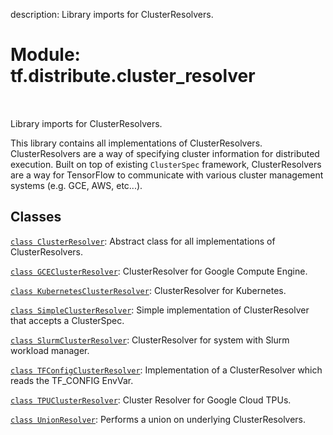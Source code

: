 description: Library imports for ClusterResolvers.

<div itemscope itemtype="http://developers.google.com/ReferenceObject">
<meta itemprop="name" content="tf.distribute.cluster_resolver" />
<meta itemprop="path" content="Stable" />
</div>

# Module: tf.distribute.cluster_resolver

<!-- Insert buttons and diff -->

<table class="tfo-notebook-buttons tfo-api nocontent" align="left">

</table>



Library imports for ClusterResolvers.


This library contains all implementations of ClusterResolvers.
ClusterResolvers are a way of specifying cluster information for distributed
execution. Built on top of existing `ClusterSpec` framework, ClusterResolvers
are a way for TensorFlow to communicate with various cluster management
systems (e.g. GCE, AWS, etc...).

## Classes

[`class ClusterResolver`](../../tf/distribute/cluster_resolver/ClusterResolver.md): Abstract class for all implementations of ClusterResolvers.

[`class GCEClusterResolver`](../../tf/distribute/cluster_resolver/GCEClusterResolver.md): ClusterResolver for Google Compute Engine.

[`class KubernetesClusterResolver`](../../tf/distribute/cluster_resolver/KubernetesClusterResolver.md): ClusterResolver for Kubernetes.

[`class SimpleClusterResolver`](../../tf/distribute/cluster_resolver/SimpleClusterResolver.md): Simple implementation of ClusterResolver that accepts a ClusterSpec.

[`class SlurmClusterResolver`](../../tf/distribute/cluster_resolver/SlurmClusterResolver.md): ClusterResolver for system with Slurm workload manager.

[`class TFConfigClusterResolver`](../../tf/distribute/cluster_resolver/TFConfigClusterResolver.md): Implementation of a ClusterResolver which reads the TF_CONFIG EnvVar.

[`class TPUClusterResolver`](../../tf/distribute/cluster_resolver/TPUClusterResolver.md): Cluster Resolver for Google Cloud TPUs.

[`class UnionResolver`](../../tf/distribute/cluster_resolver/UnionResolver.md): Performs a union on underlying ClusterResolvers.

